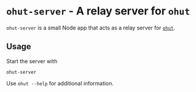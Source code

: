 # `ohut-server` - A relay server for `ohut`

`ohut-server` is a small Node app that acts as a relay server for
[`ohut`](https://github.com/three-consulting/ohut).

## Usage

Start the server with

```
ohut-server
```

Use `ohut --help` for additional information.
